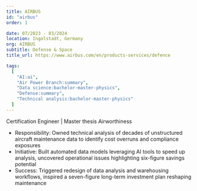 ```yaml
---
title: AIRBUS
id: "airbus"
order: 1

date: 07/2023 - 03/2024
location: Ingolstadt, Germany
org: AIRBUS
subtitle: Defense & Space
title_url: https://www.airbus.com/en/products-services/defence

tags:
  [
    "AI:ai",
    "Air Power Branch:summary",
    "Data science:bachelor-master-physics",
    "Defense:summary",
    "Technical analysis:bachelor-master-physics"
  ]
---
```

Certification Engineer | Master thesis Airworthiness
- Responsibility: Owned technical analysis of decades of unstructured aircraft maintenance data to identify cost overruns and compliance exposures
- Initiative: Built automated data models leveraging AI tools to speed up analysis, uncovered operational issues highlighting six-figure savings potential
- Success: Triggered redesign of data analysis and warehousing workflows, inspired a seven-figure long-term investment plan reshaping maintenance
